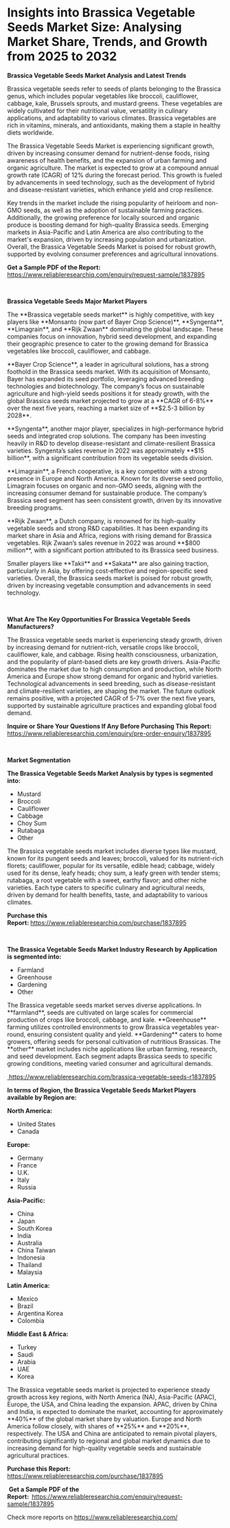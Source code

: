 <p><h1>Insights into Brassica Vegetable Seeds Market Size: Analysing Market Share, Trends, and Growth from 2025 to 2032</h1></p><p><strong>Brassica Vegetable Seeds Market Analysis and Latest Trends</strong></p>
<p><p>Brassica vegetable seeds refer to seeds of plants belonging to the Brassica genus, which includes popular vegetables like broccoli, cauliflower, cabbage, kale, Brussels sprouts, and mustard greens. These vegetables are widely cultivated for their nutritional value, versatility in culinary applications, and adaptability to various climates. Brassica vegetables are rich in vitamins, minerals, and antioxidants, making them a staple in healthy diets worldwide.</p><p>The Brassica Vegetable Seeds Market is experiencing significant growth, driven by increasing consumer demand for nutrient-dense foods, rising awareness of health benefits, and the expansion of urban farming and organic agriculture. The market is expected to grow at a compound annual growth rate (CAGR) of 12% during the forecast period. This growth is fueled by advancements in seed technology, such as the development of hybrid and disease-resistant varieties, which enhance yield and crop resilience.</p><p>Key trends in the market include the rising popularity of heirloom and non-GMO seeds, as well as the adoption of sustainable farming practices. Additionally, the growing preference for locally sourced and organic produce is boosting demand for high-quality Brassica seeds. Emerging markets in Asia-Pacific and Latin America are also contributing to the market's expansion, driven by increasing population and urbanization. Overall, the Brassica Vegetable Seeds Market is poised for robust growth, supported by evolving consumer preferences and agricultural innovations.</p></p>
<p><strong>Get a Sample PDF of the Report:&nbsp;</strong> <a href="https://www.reliableresearchiq.com/enquiry/request-sample/1837895?utm_campaign=1870&utm_medium=2&utm_source=Github&utm_content=ia&utm_term=21012025&utm_id=brassica-vegetable-seeds">https://www.reliableresearchiq.com/enquiry/request-sample/1837895</a></p>
<p>&nbsp;</p>
<p><strong>Brassica Vegetable Seeds Major Market Players</strong></p>
<p><p>The **Brassica vegetable seeds market** is highly competitive, with key players like **Monsanto (now part of Bayer Crop Science)**, **Syngenta**, **Limagrain**, and **Rijk Zwaan** dominating the global landscape. These companies focus on innovation, hybrid seed development, and expanding their geographic presence to cater to the growing demand for Brassica vegetables like broccoli, cauliflower, and cabbage.</p><p>**Bayer Crop Science**, a leader in agricultural solutions, has a strong foothold in the Brassica seeds market. With its acquisition of Monsanto, Bayer has expanded its seed portfolio, leveraging advanced breeding technologies and biotechnology. The company’s focus on sustainable agriculture and high-yield seeds positions it for steady growth, with the global Brassica seeds market projected to grow at a **CAGR of 6-8%** over the next five years, reaching a market size of **$2.5-3 billion by 2028**.</p><p>**Syngenta**, another major player, specializes in high-performance hybrid seeds and integrated crop solutions. The company has been investing heavily in R&D to develop disease-resistant and climate-resilient Brassica varieties. Syngenta’s sales revenue in 2022 was approximately **$15 billion**, with a significant contribution from its vegetable seeds division.</p><p>**Limagrain**, a French cooperative, is a key competitor with a strong presence in Europe and North America. Known for its diverse seed portfolio, Limagrain focuses on organic and non-GMO seeds, aligning with the increasing consumer demand for sustainable produce. The company’s Brassica seed segment has seen consistent growth, driven by its innovative breeding programs.</p><p>**Rijk Zwaan**, a Dutch company, is renowned for its high-quality vegetable seeds and strong R&D capabilities. It has been expanding its market share in Asia and Africa, regions with rising demand for Brassica vegetables. Rijk Zwaan’s sales revenue in 2022 was around **$800 million**, with a significant portion attributed to its Brassica seed business.</p><p>Smaller players like **Takii** and **Sakata** are also gaining traction, particularly in Asia, by offering cost-effective and region-specific seed varieties. Overall, the Brassica seeds market is poised for robust growth, driven by increasing vegetable consumption and advancements in seed technology.</p></p>
<p>&nbsp;</p>
<p><strong>What Are The Key Opportunities For Brassica Vegetable Seeds Manufacturers?</strong></p>
<p><p>The Brassica vegetable seeds market is experiencing steady growth, driven by increasing demand for nutrient-rich, versatile crops like broccoli, cauliflower, kale, and cabbage. Rising health consciousness, urbanization, and the popularity of plant-based diets are key growth drivers. Asia-Pacific dominates the market due to high consumption and production, while North America and Europe show strong demand for organic and hybrid varieties. Technological advancements in seed breeding, such as disease-resistant and climate-resilient varieties, are shaping the market. The future outlook remains positive, with a projected CAGR of 5-7% over the next five years, supported by sustainable agriculture practices and expanding global food demand.</p></p>
<p><strong>Inquire or Share Your Questions If Any Before Purchasing This Report:</strong> <a href="https://www.reliableresearchiq.com/enquiry/pre-order-enquiry/1837895?utm_campaign=1870&utm_medium=2&utm_source=Github&utm_content=ia&utm_term=21012025&utm_id=brassica-vegetable-seeds">https://www.reliableresearchiq.com/enquiry/pre-order-enquiry/1837895</a></p>
<p>&nbsp;</p>
<p><strong>Market Segmentation</strong></p>
<p><strong>The Brassica Vegetable Seeds Market Analysis by types is segmented into:</strong></p>
<p><ul><li>Mustard</li><li>Broccoli</li><li>Cauliflower</li><li>Cabbage</li><li>Choy Sum</li><li>Rutabaga</li><li>Other</li></ul></p>
<p><p>The Brassica vegetable seeds market includes diverse types like mustard, known for its pungent seeds and leaves; broccoli, valued for its nutrient-rich florets; cauliflower, popular for its versatile, edible head; cabbage, widely used for its dense, leafy heads; choy sum, a leafy green with tender stems; rutabaga, a root vegetable with a sweet, earthy flavor; and other niche varieties. Each type caters to specific culinary and agricultural needs, driven by demand for health benefits, taste, and adaptability to various climates.</p></p>
<p><strong>Purchase this Report:&nbsp;</strong><a href="https://www.reliableresearchiq.com/purchase/1837895?utm_campaign=1870&utm_medium=2&utm_source=Github&utm_content=ia&utm_term=21012025&utm_id=brassica-vegetable-seeds">https://www.reliableresearchiq.com/purchase/1837895</a></p>
<p>&nbsp;</p>
<p><strong>The Brassica Vegetable Seeds Market Industry Research by Application is segmented into:</strong></p>
<p><ul><li>Farmland</li><li>Greenhouse</li><li>Gardening</li><li>Other</li></ul></p>
<p><p>The Brassica vegetable seeds market serves diverse applications. In **farmland**, seeds are cultivated on large scales for commercial production of crops like broccoli, cabbage, and kale. **Greenhouse** farming utilizes controlled environments to grow Brassica vegetables year-round, ensuring consistent quality and yield. **Gardening** caters to home growers, offering seeds for personal cultivation of nutritious Brassicas. The **other** market includes niche applications like urban farming, research, and seed development. Each segment adapts Brassica seeds to specific growing conditions, meeting varied consumer and agricultural demands.</p></p>
<p><a href="https://www.reliableresearchiq.com/brassica-vegetable-seeds-r1837895?utm_campaign=1870&utm_medium=2&utm_source=Github&utm_content=ia&utm_term=21012025&utm_id=brassica-vegetable-seeds">&nbsp;https://www.reliableresearchiq.com/brassica-vegetable-seeds-r1837895</a></p>
<p><strong>In terms of Region, the Brassica Vegetable Seeds Market Players available by Region are:</strong></p>
<p>
    <p> <strong> North America: </strong>
        <ul>
            <li>United States</li>
            <li>Canada</li>
        </ul>
        </p> 
    <p> <strong> Europe: </strong>
        <ul>
            <li>Germany</li>
            <li>France</li>
            <li>U.K.</li>
            <li>Italy</li>
            <li>Russia</li>
        </ul>
        </p> 
    <p> <strong> Asia-Pacific: </strong>
        <ul>
            <li>China</li>
            <li>Japan</li>
            <li>South Korea</li>
            <li>India</li>
            <li>Australia</li>
            <li>China Taiwan</li>
            <li>Indonesia</li>
            <li>Thailand</li>
            <li>Malaysia</li>
        </ul>
        </p> 
    <p> <strong> Latin America: </strong>
        <ul>
            <li>Mexico</li>
            <li>Brazil</li>
            <li>Argentina Korea</li>
            <li>Colombia</li>
        </ul>
        </p> 
    <p> <strong> Middle East & Africa: </strong>
        <ul>
            <li>Turkey</li>
            <li>Saudi</li>
            <li>Arabia</li>
            <li>UAE</li>
            <li>Korea</li>
        </ul>
    </p>
    </p>
<p><p>The Brassica vegetable seeds market is projected to experience steady growth across key regions, with North America (NA), Asia-Pacific (APAC), Europe, the USA, and China leading the expansion. APAC, driven by China and India, is expected to dominate the market, accounting for approximately **40%** of the global market share by valuation. Europe and North America follow closely, with shares of **25%** and **20%**, respectively. The USA and China are anticipated to remain pivotal players, contributing significantly to regional and global market dynamics due to increasing demand for high-quality vegetable seeds and sustainable agricultural practices.</p></p>
<p><strong>Purchase this Report: </strong><a href="https://www.reliableresearchiq.com/purchase/1837895?utm_campaign=1870&utm_medium=2&utm_source=Github&utm_content=ia&utm_term=21012025&utm_id=brassica-vegetable-seeds">https://www.reliableresearchiq.com/purchase/1837895</a></p>
<p>&nbsp;<strong>Get a Sample PDF of the Report:&nbsp;&nbsp;</strong><a href="https://www.reliableresearchiq.com/enquiry/request-sample/1837895?utm_campaign=1870&utm_medium=2&utm_source=Github&utm_content=ia&utm_term=21012025&utm_id=brassica-vegetable-seeds">https://www.reliableresearchiq.com/enquiry/request-sample/1837895</a></p>
<p><strong></strong></p>
<p>Check more reports on <a href="https://www.reliableresearchiq.com/?utm_campaign=1870&utm_medium=2&utm_source=Github&utm_content=ia&utm_term=21012025&utm_id=brassica-vegetable-seeds">https://www.reliableresearchiq.com/</a></p>